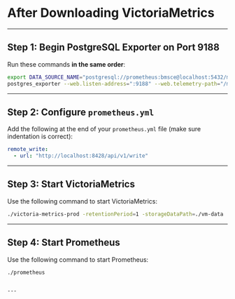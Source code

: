 # After Downloading VictoriaMetrics

---

## Step 1: Begin PostgreSQL Exporter on Port 9188

Run these commands **in the same order**:

```bash
export DATA_SOURCE_NAME="postgresql://prometheus:bmsce@localhost:5432/mydb?sslmode=disable"
postgres_exporter --web.listen-address=":9188" --web.telemetry-path="/metrics"
```

---

## Step 2: Configure `prometheus.yml`

Add the following at the end of your `prometheus.yml` file (make sure indentation is correct):

```yaml
remote_write:
  - url: "http://localhost:8428/api/v1/write"
```

---

## Step 3: Start VictoriaMetrics

Use the following command to start VictoriaMetrics:

```bash
./victoria-metrics-prod -retentionPeriod=1 -storageDataPath=./vm-data
```

---

## Step 4: Start Prometheus

Use the following command to start Prometheus:

```bash
./prometheus
```
```

---
